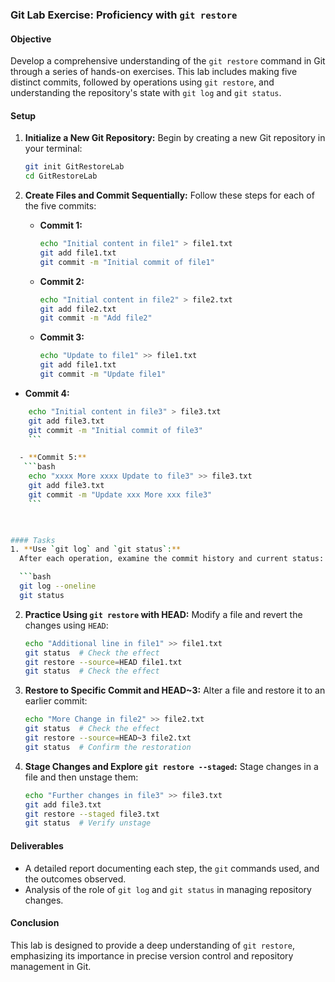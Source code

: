 

### Git Lab Exercise: Proficiency with `git restore`

#### Objective
Develop a comprehensive understanding of the `git restore` command in Git through a series of hands-on exercises. This lab includes making five distinct commits, followed by operations using `git restore`, and understanding the repository's state with `git log` and `git status`.

#### Setup
1. **Initialize a New Git Repository:**
   Begin by creating a new Git repository in your terminal:

   ```bash
   git init GitRestoreLab
   cd GitRestoreLab
   ```

2. **Create Files and Commit Sequentially:**
   Follow these steps for each of the five commits:

   - **Commit 1:**
     ```bash
     echo "Initial content in file1" > file1.txt
     git add file1.txt
     git commit -m "Initial commit of file1"
     ```

   - **Commit 2:**
     ```bash
     echo "Initial content in file2" > file2.txt
     git add file2.txt
     git commit -m "Add file2"
     ```

   - **Commit 3:**
     ```bash
     echo "Update to file1" >> file1.txt
     git add file1.txt
     git commit -m "Update file1"
     ```

- **Commit 4:**
 ```bash
     echo "Initial content in file3" > file3.txt
     git add file3.txt
     git commit -m "Initial commit of file3"
     ```

   - **Commit 5:**
    ```bash
     echo "xxxx More xxxx Update to file3" >> file3.txt
     git add file3.txt
     git commit -m "Update xxx More xxx file3"
     ```

   

#### Tasks
1. **Use `git log` and `git status`:**
   After each operation, examine the commit history and current status:

   ```bash
   git log --oneline
   git status
   ```

2. **Practice Using `git restore` with HEAD:**
   Modify a file and revert the changes using `HEAD`:

   ```bash
   echo "Additional line in file1" >> file1.txt
   git status  # Check the effect
   git restore --source=HEAD file1.txt
   git status  # Check the effect
   ```


3. **Restore to Specific Commit and HEAD~3:**
   Alter a file and restore it to an earlier commit:

   ```bash
   echo "More Change in file2" >> file2.txt
   git status  # Check the effect
   git restore --source=HEAD~3 file2.txt
   git status  # Confirm the restoration
   ```



4. **Stage Changes and Explore `git restore --staged`:**
   Stage changes in a file and then unstage them:

   ```bash
   echo "Further changes in file3" >> file3.txt
   git add file3.txt
   git restore --staged file3.txt
   git status  # Verify unstage
   ```

#### Deliverables
- A detailed report documenting each step, the `git` commands used, and the outcomes observed.
- Analysis of the role of `git log` and `git status` in managing repository changes.

#### Conclusion
This lab is designed to provide a deep understanding of `git restore`, emphasizing its importance in precise version control and repository management in Git.

